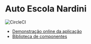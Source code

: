 # Auto Escola Nardini

![CircleCI](https://img.shields.io/circleci/build/github/morricedev/autoescola-nardini)

- [Demonstração online da aplicação](https://autoescola-nardini-delta.vercel.app/)
- [Biblioteca de componentes](https://609af76feb4e1f0039703c20-vhyfngzwtl.chromatic.com/)
